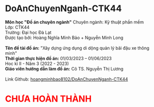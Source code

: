 # DoAnChuyenNganh-CTK44

<strong>Môn học "Đồ án chuyên ngành"</strong>
Chuyên ngành: Kỹ thuật phần mềm<br>
Lớp: CTK44<br>
Trường: Đại học Đà Lạt<br>
Được tạo bởi: Hoàng Nghĩa Minh Bảo + Nguyễn Minh Long<br>
<br>
<strong>Tên đề tài đồ án:</strong> "Xây dựng ứng dụng di dộng quản lý bãi đậu xe thông minh"<br>
<strong>Thời gian thực hiện đồ án:</strong> 01/03/2023 – 01/06/2023<br>
Hoc kì II - Năm 3 (2022 - 2023)<br>
<strong>Giáo viên hướng dẫn làm đồ án:</strong> Cô TS. Nguyễn Thị Lương<br>
<br>
Link Github: <a href="https://github.com/hoangminhbao8102/DoAnChuyenNganh-CTK44">hoangminhbao8102/DoAnChuyenNganh-CTK44</a><br>
<h1 style="color:red;">CHƯA HOÀN THÀNH</h1>
